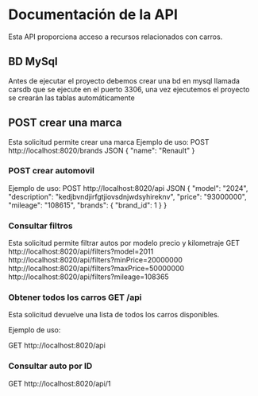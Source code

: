 # Documentación de la API

Esta API proporciona acceso a recursos relacionados con carros.

## BD MySql 
Antes de ejecutar el proyecto debemos crear una bd en mysql llamada carsdb 
que se ejecute en el puerto 3306, una vez ejecutemos el proyecto se crearán 
las tablas automáticamente 

## POST crear una marca 
Esta solicitud permite crear una marca
Ejemplo de uso:
POST http://localhost:8020/brands
JSON {
"name": "Renault"
}

### POST crear automovil
Ejemplo de uso:
POST http://localhost:8020/api
JSON {
"model": "2024",
"description": "kedjbvndjirfgtjiovsdnjwdsyhireknv",
"price": "93000000",
"mileage": "108615",
"brands": {
"brand_id": 1
}
}
### Consultar filtros
Esta solicitud permite filtrar autos por modelo precio y kilometraje
GET http://localhost:8020/api/filters?model=2011
    http://localhost:8020/api/filters?minPrice=20000000
    http://localhost:8020/api/filters?maxPrice=50000000
    http://localhost:8020/api/filters?mileage=108365

### Obtener todos los carros GET /api
Esta solicitud devuelve una lista de todos los carros disponibles.

Ejemplo de uso:

GET http://localhost:8020/api

### Consultar auto por ID
GET http://localhost:8020/api/1


